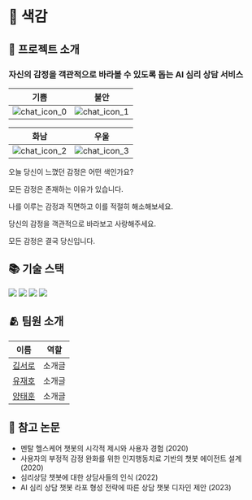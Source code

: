 # 🎨 색감
## 🔎 프로젝트 소개
### 자신의 감정을 객관적으로 바라볼 수 있도록 돕는 AI 심리 상담 서비스   
  
|기쁨|불안|
|--|--|
|![chat_icon_0](https://github.com/Time-Travel-Partition/saekam/assets/94723713/ef059cc0-2859-4cc6-9c80-120ae8fa9b3d)|![chat_icon_1](https://github.com/Time-Travel-Partition/saekam/assets/94723713/bbec3e60-f9ab-46bc-a58f-66dd5860ac9c)|

|화남|우울|
|--|--|
|![chat_icon_2](https://github.com/Time-Travel-Partition/saekam/assets/94723713/4cf8ec53-a8e5-45f9-8ca0-a72d68975b48)|![chat_icon_3](https://github.com/Time-Travel-Partition/saekam/assets/94723713/f55f515a-0ff1-4992-a35a-370ba6a10e54)|
  
오늘 당신이 느꼈던 감정은 어떤 색인가요?  
  
모든 감정은 존재하는 이유가 있습니다.  
  
나를 이루는 감정과 직면하고 이를 적절히 해소해보세요.  
  
당신의 감정을 객관적으로 바라보고 사랑해주세요.  
  
모든 감정은 결국 당신입니다.  
  
## 📚 기술 스택
<img src="https://img.shields.io/badge/dart-0175C2?style=flat-square&logo=dart&logoColor=white"> <img src="https://img.shields.io/badge/flutter-02569B?style=flat-square&logo=flutter&logoColor=white"> <img src="https://img.shields.io/badge/firebase-FFCA28?style=flat-square&logo=firebase&logoColor=black"> <img src="https://img.shields.io/badge/openai-412991?style=flat-square&logo=openai&logoColor=white">

## 🫂 팀원 소개
|이름|역할|
|--|--|
|[김서로](https://github.com/okxooxoo)|소개글|
|[유재호](https://github.com/yghubs)|소개글|
|[양태훈](https://github.com/Histamine03)|소개글|

## 📝 참고 논문
- 멘탈 헬스케어 챗봇의 시각적 제시와 사용자 경험 (2020)
- 사용자의 부정적 감정 완화를 위한 인지행동치료 기반의 챗봇 에이전트 설계 (2020)
- 심리상담 챗봇에 대한 상담사들의 인식 (2022)
- AI 심리 상담 챗봇 라포 형성 전략에 따른 상담 챗봇 디자인 제안 (2023)

